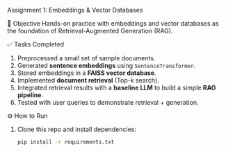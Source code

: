 Assignment 1: Embeddings & Vector Databases

🎯 Objective
Hands-on practice with embeddings and vector databases as the foundation of Retrieval-Augmented Generation (RAG).

✅ Tasks Completed
1. Preprocessed a small set of sample documents.
2. Generated **sentence embeddings** using `SentenceTransformer`.
3. Stored embeddings in a **FAISS vector database**.
4. Implemented **document retrieval** (Top-k search).
5. Integrated retrieval results with a **baseline LLM** to build a simple **RAG pipeline**.
6. Tested with user queries to demonstrate retrieval + generation.

⚙️ How to Run
1. Clone this repo and install dependencies:
   ```bash
   pip install -r requirements.txt


